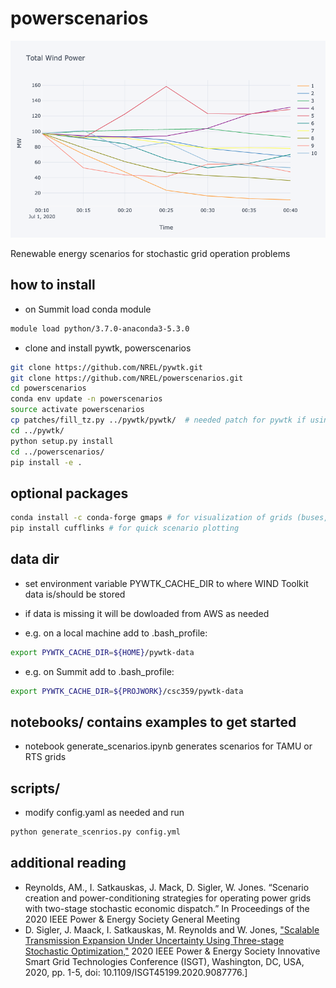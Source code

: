 powerscenarios
=====================
![](/docs/images/total_wind_power.png)

Renewable energy scenarios for stochastic grid operation problems

## how to install

* on Summit load conda module
```bash
module load python/3.7.0-anaconda3-5.3.0
```

* clone and install pywtk, powerscenarios

```bash
git clone https://github.com/NREL/pywtk.git
git clone https://github.com/NREL/powerscenarios.git
cd powerscenarios
conda env update -n powerscenarios
source activate powerscenarios
cp patches/fill_tz.py ../pywtk/pywtk/  # needed patch for pywtk if using py3, or change print statements manually
cd ../pywtk/
python setup.py install
cd ../powerscenarios/
pip install -e .
```


## optional packages
```bash
conda install -c conda-forge gmaps # for visualization of grids (buses, wind sites, power lines, etc)
pip install cufflinks # for quick scenario plotting 
```

## data dir

* set environment variable PYWTK_CACHE_DIR to where WIND Toolkit data is/should be stored 

* if data is missing it will be dowloaded from AWS as needed

* e.g. on a local machine add to .bash_profile:
```bash
export PYWTK_CACHE_DIR=${HOME}/pywtk-data
```
* e.g. on Summit add to .bash_profile: 
```bash
export PYWTK_CACHE_DIR=${PROJWORK}/csc359/pywtk-data  
```

## notebooks/ contains examples to get started

* notebook generate_scenarios.ipynb generates scenarios for TAMU or RTS grids

## scripts/ 
* modify config.yaml as needed and run

```bash
python generate_scenrios.py config.yml
```

## additional reading
* Reynolds, AM., I. Satkauskas, J. Mack, D. Sigler, W. Jones. “Scenario creation and power-conditioning strategies for operating power grids with two-stage stochastic economic dispatch.” In Proceedings of the 2020 IEEE Power & Energy Society General Meeting 
* D. Sigler, J. Maack, I. Satkauskas, M. Reynolds and W. Jones, ["Scalable Transmission Expansion Under Uncertainty Using Three-stage Stochastic Optimization,"](https://ieeexplore.ieee.org/document/9087776) 2020 IEEE Power & Energy Society Innovative Smart Grid Technologies Conference (ISGT), Washington, DC, USA, 2020, pp. 1-5, doi: 10.1109/ISGT45199.2020.9087776.]


